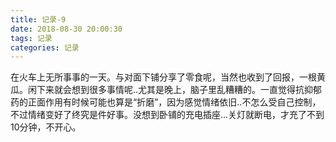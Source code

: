 ```yaml
---
title: 记录-9
date: 2018-08-30 20:00:30
tags: 记录
categories: 记录
---
```

在火车上无所事事的一天。与对面下铺分享了零食呢，当然也收到了回报，一根黄瓜。闲下来就会想到很多事情呢..尤其是晚上，脑子里乱糟糟的。一直觉得抗抑郁药的正面作用有时候可能也算是“折磨”，因为感觉情绪依旧..不怎么受自己控制，不过情绪变好了终究是件好事。没想到卧铺的充电插座...关灯就断电，才充了不到10分钟，不开心。
